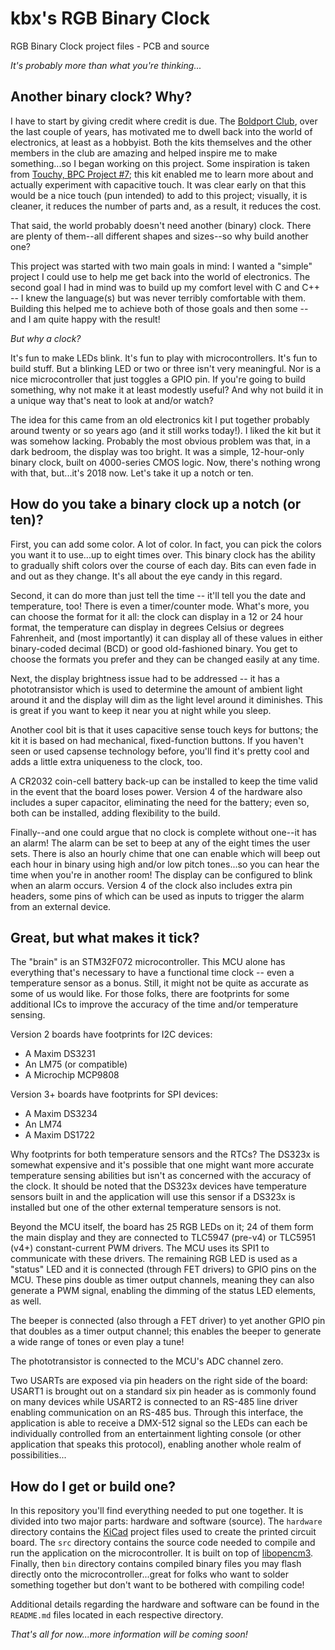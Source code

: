 # kbx's RGB Binary Clock

RGB Binary Clock project files - PCB and source

_It's probably more than what you're thinking..._

## Another binary clock? Why?

I have to start by giving credit where credit is due. The
 [Boldport Club](http://boldport.club), over the last couple of years, has
 motivated me to dwell back into the world of electronics, at least as a
 hobbyist. Both the kits themselves and the other members in the club are
 amazing and helped inspire me to make something...so I began working on this
 project. Some inspiration is taken from
 [Touchy, BPC Project #7](https://www.boldport.com/products/touchy); this kit
 enabled me to learn more about and actually experiment with capacitive touch.
 It was clear early on that this would be a nice touch (pun intended) to add to
 this project; visually, it is cleaner, it reduces the number of parts and, as a
 result, it reduces the cost.

That said, the world probably doesn't need another (binary) clock. There are
 plenty of them--all different shapes and sizes--so why build another one?

This project was started with two main goals in mind: I wanted a "simple"
 project I could use to help me get back into the world of electronics. The
 second goal I had in mind was to build up my comfort level with C and C++ -- I
 knew the language(s) but was never terribly comfortable with them. Building
 this helped me to achieve both of those goals and then some -- and I am quite
 happy with the result!

_But why a clock?_

It's fun to make LEDs blink. It's fun to play with microcontrollers. It's fun
 to build stuff. But a blinking LED or two or three isn't very meaningful. Nor
 is a nice microcontroller that just toggles a GPIO pin. If you're going to
 build something, why not make it at least modestly useful? And why not build it
 in a unique way that's neat to look at and/or watch?

The idea for this came from an old electronics kit I put together probably
 around twenty or so years ago (and it still works today!). I liked the kit but
 it was somehow lacking. Probably the most obvious problem was that, in a dark
 bedroom, the display was too bright. It was a simple, 12-hour-only binary
 clock, built on 4000-series CMOS logic. Now, there's nothing wrong with that,
 but...it's 2018 now. Let's take it up a notch or ten.

## How do you take a binary clock up a notch (or ten)?

First, you can add some color. A lot of color. In fact, you can pick the colors
 you want it to use...up to eight times over. This binary clock has the ability
 to gradually shift colors over the course of each day. Bits can even fade in
 and out as they change. It's all about the eye candy in this regard.

Second, it can do more than just tell the time -- it'll tell you the date and
 temperature, too! There is even a timer/counter mode. What's more, you can
 choose the format for it all: the clock can display in a 12 or 24 hour format,
 the temperature can display in degrees Celsius or degrees Fahrenheit, and (most
 importantly) it can display all of these values in either binary-coded decimal
 (BCD) or good old-fashioned binary. You get to choose the formats you prefer
 and they can be changed easily at any time.

Next, the display brightness issue had to be addressed -- it has a
 phototransistor which is used to determine the amount of ambient light around
 it and the display will dim as the light level around it diminishes. This is
 great if you want to keep it near you at night while you sleep.

Another cool bit is that it uses capacitive sense touch keys for buttons; the
 kit it is based on had mechanical, fixed-function buttons. If you haven't seen
 or used capsense technology before, you'll find it's pretty cool and adds a
 little extra uniqueness to the clock, too.

A CR2032 coin-cell battery back-up can be installed to keep the time valid in
 the event that the board loses power. Version 4 of the hardware also includes a
 super capacitor, eliminating the need for the battery; even so, both can be
 installed, adding flexibility to the build.

Finally--and one could argue that no clock is complete without one--it has an
 alarm! The alarm can be set to beep at any of the eight times the user sets.
 There is also an hourly chime that one can enable which will beep out each hour
 in binary using high and/or low pitch tones...so you can hear the time when
 you're in another room! The display can be configured to blink when an alarm
 occurs. Version 4 of the clock also includes extra pin headers, some pins of
 which can be used as inputs to trigger the alarm from an external device.

## Great, but what makes it tick?

The "brain" is an STM32F072 microcontroller. This MCU alone has everything
 that's necessary to have a functional time clock -- even a temperature sensor
 as a bonus. Still, it might not be quite as accurate as some of us would like.
 For those folks, there are footprints for some additional ICs to improve the
 accuracy of the time and/or temperature sensing.

Version 2 boards have footprints for I2C devices:
* A Maxim DS3231
* An LM75 (or compatible)
* A Microchip MCP9808

Version 3+ boards have footprints for SPI devices:
* A Maxim DS3234
* An LM74
* A Maxim DS1722

Why footprints for both temperature sensors and the RTCs? The DS323x is somewhat
 expensive and it's possible that one might want more accurate temperature
 sensing abilities but isn't as concerned with the accuracy of the clock. It
 should be noted that the DS323x devices have temperature sensors built in and
 the application will use this sensor if a DS323x is installed but one of the
 other external temperature sensors is not.

Beyond the MCU itself, the board has 25 RGB LEDs on it; 24 of them form the main
 display and they are connected to TLC5947 (pre-v4) or TLC5951 (v4+)
 constant-current PWM drivers. The MCU uses its SPI1 to communicate with these
 drivers. The remaining RGB LED is used as a "status" LED and it is connected
 (through FET drivers) to GPIO pins on the MCU. These pins double as timer
 output channels, meaning they can also generate a PWM signal, enabling the
 dimming of the status LED elements, as well.

The beeper is connected (also through a FET driver) to yet another GPIO pin
 that doubles as a timer output channel; this enables the beeper to generate a
 wide range of tones or even play a tune!

The phototransistor is connected to the MCU's ADC channel zero.

Two USARTs are exposed via pin headers on the right side of the board: USART1
 is brought out on a standard six pin header as is commonly found on many
 devices while USART2 is connected to an RS-485 line driver enabling
 communication on an RS-485 bus. Through this interface, the application is able
 to receive a DMX-512 signal so the LEDs can each be individually controlled
 from an entertainment lighting console (or other application that speaks this
 protocol), enabling another whole realm of possibilities...

## How do I get or build one?

In this repository you'll find everything needed to put one together. It is
 divided into two major parts: hardware and software (source). The `hardware`
 directory contains the [KiCad](http://kicad.org) project files used to create
 the printed circuit board. The `src` directory contains the source code needed
 to compile and run the application on the microcontroller. It is built on top
 of [libopencm3](http://libopencm3.org). Finally, then `bin` directory contains
 compiled binary files you may flash directly onto the microcontroller...great
 for folks who want to solder something together but don't want to be bothered
 with compiling code!

Additional details regarding the hardware and software can be found in the
 `README.md` files located in each respective directory.

 _That's all for now...more information will be coming soon!_
